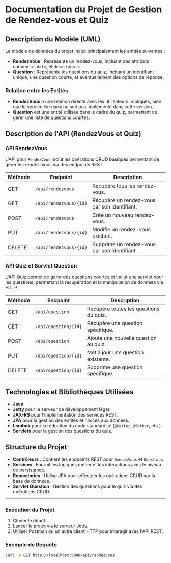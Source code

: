 # Documentation du Projet de Gestion de Rendez-vous et Quiz

## Description du Modèle (UML)
Le modèle de données du projet inclut principalement les entités suivantes :
- **RendezVous** : Représente un rendez-vous, incluant des attributs comme `id`, `date`, et `description`.
- **Question** : Représente les questions du quiz, incluant un identifiant unique, une question courte, et éventuellement des options de réponse.

### Relation entre les Entités
- **RendezVous** a une relation directe avec les utilisateurs impliqués, bien que le service `Personne` ne soit pas implémenté dans cette version.
- **Question** est une entité utilisée dans le cadre du quiz, permettant de gérer une liste de questions courtes.

## Description de l'API (RendezVous et Quiz)

### API RendezVous
L'API pour `RendezVous` inclut les opérations CRUD basiques permettant de gérer les rendez-vous via des endpoints REST.

| Méthode | Endpoint                | Description                                      |
|---------|--------------------------|--------------------------------------------------|
| GET     | `/api/rendezvous`        | Récupère tous les rendez-vous.                   |
| GET     | `/api/rendezvous/{id}`   | Récupère un rendez-vous par son identifiant.     |
| POST    | `/api/rendezvous`        | Crée un nouveau rendez-vous.                     |
| PUT     | `/api/rendezvous/{id}`   | Modifie un rendez-vous existant.                 |
| DELETE  | `/api/rendezvous/{id}`   | Supprime un rendez-vous par son identifiant.     |

### API Quiz et Servlet Question
L'API Quiz permet de gérer des questions courtes et inclut une servlet pour les questions, permettant la récupération et la manipulation de données via HTTP.

| Méthode | Endpoint                | Description                                      |
|---------|--------------------------|--------------------------------------------------|
| GET     | `/api/question`          | Récupère toutes les questions du quiz.           |
| GET     | `/api/question/{id}`     | Récupère une question spécifique.                |
| POST    | `/api/question`          | Ajoute une nouvelle question au quiz.            |
| PUT     | `/api/question/{id}`     | Met à jour une question existante.               |
| DELETE  | `/api/question/{id}`     | Supprime une question spécifique.                |

## Technologies et Bibliothèques Utilisées
- **Java**
- **Jetty** pour le serveur de développement léger.
- **JAX-RS** pour l’implémentation des services REST.
- **JPA** pour la gestion des entités et l'accès aux données.
- **Lombok** pour la réduction du code standardisé (`@Getter`, `@Setter`, etc.).
- **Servlets** pour la gestion des questions du quiz.

## Structure du Projet

- **Contrôleurs** : Contient les endpoints REST pour `RendezVous` et `Question`.
- **Services** : Fournit les logiques métier et les interactions avec le niveau de persistance.
- **Repositories** : Utilise JPA pour effectuer les opérations CRUD sur la base de données.
- **Servlet Question** : Gestion des questions pour le quiz via des opérations CRUD.

---

### Exécution du Projet
1. Cloner le dépôt.
2. Lancer le projet via le serveur Jetty.
3. Utiliser Postman ou un autre client HTTP pour interagir avec l'API REST.

### Exemple de Requête
```bash
curl -X GET http://localhost:8080/api/rendezvous
